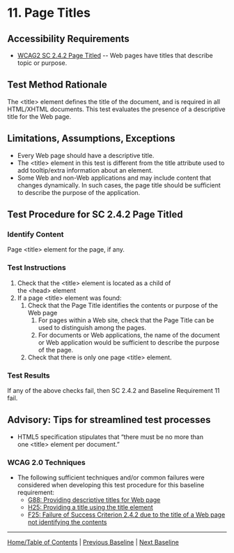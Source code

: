 # 11. Page Titles

Accessibility Requirements
--------------------------
-   [WCAG2 SC 2.4.2 Page Titled](http://www.w3.org/TR/UNDERSTANDING-WCAG20/navigation-mechanisms-title.html) -- Web pages have titles that describe topic or purpose.

Test Method Rationale
---------------------
The &lt;title&gt; element defines the title of the document, and is required in all HTML/XHTML documents. This test evaluates the presence of a descriptive title for the Web page.

Limitations, Assumptions, Exceptions
------------------------------------
-   Every Web page should have a descriptive title.
-   The &lt;title&gt; element in this test is different from the title attribute used to add tooltip/extra information about an element.
-   Some Web and non-Web applications and may include content that changes dynamically. In such cases, the page title should be sufficient to describe the purpose of the application.

Test Procedure for SC 2.4.2 Page Titled
---------------------------------------
### Identify Content
Page &lt;title&gt; element for the page, if any.

### Test Instructions
1.  Check that the &lt;title&gt; element is located as a child of the &lt;head&gt; element
2.  If a page &lt;title&gt; element was found:
    1.  Check that the Page Title identifies the contents or purpose of the Web page
        1.  For pages within a Web site, check that the Page Title can be used to distinguish among the pages.
        2.  For documents or Web applications, the name of the document or Web application would be sufficient to describe the purpose of the page.
    2.  Check that there is only one page &lt;title&gt; element.

### Test Results
If any of the above checks fail, then SC 2.4.2 and Baseline Requirement 11 fail.

Advisory: Tips for streamlined test processes
---------------------------------------------
-   HTML5 specification stipulates that “there must be no more than one &lt;title&gt; element per document.”

### WCAG 2.0 Techniques
-   The following sufficient techniques and/or common failures were considered when developing this test procedure for this baseline requirement:
    -   [G88: Providing descriptive titles for Web page](https://www.w3.org/TR/WCAG20-TECHS/G88.html)
    -   [H25: Providing a title using the title element](https://www.w3.org/TR/WCAG20-TECHS/H25.html)
    -   [F25: Failure of Success Criterion 2.4.2 due to the title of a Web page not identifying the contents](https://www.w3.org/TR/WCAG20-TECHS/F25.html)

----------------------------------------
[Home/Table of Contents](index.md) | [Previous Baseline](10Forms.md) | [Next Baseline](12DataTables.md)

